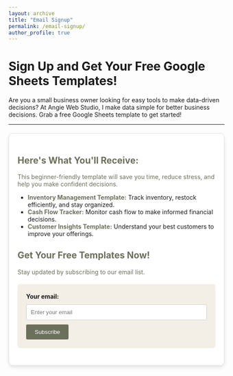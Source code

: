 ```yaml
---
layout: archive
title: "Email Signup"
permalink: /email-signup/
author_profile: true
---
```


<h1>Sign Up and Get Your Free Google Sheets Templates!</h1>
<p>Are you a small business owner looking for easy tools to make data-driven decisions? At Angie Web Studio, I make data simple for better business decisions. Grab a free Google Sheets template to get started!</p>

---

<div class="card">
  <h2>Here's What You'll Receive:</h2>
  <p>This beginner-friendly template will save you time, reduce stress, and help you make confident decisions.</p>

  <ul>
    <li><strong style="color: #6b705c;">Inventory Management Template:</strong> Track inventory, restock efficiently, and stay organized.</li>
    <li><strong style="color: #6b705c;">Cash Flow Tracker:</strong> Monitor cash flow to make informed financial decisions.</li>
    <li><strong style="color: #6b705c;">Customer Insights Template:</strong> Understand your best customers to improve your offerings.</li>
  </ul>

  <h2>Get Your Free Templates Now!</h2>
  <p>Stay updated by subscribing to our email list.</p>

  <form action="https://formspree.io/f/mrbgzvqp" method="POST" style="background-color: #f4efe6; padding: 20px; border-radius: 5px; max-width: 100%; margin: 20px 0;">
    <label><strong>Your email:</strong>
      <input type="email" name="email" placeholder="Enter your email" required>
    </label>
    <button type="submit">Subscribe</button>
  </form>
</div>


<style>
  /* Custom styles for the email signup form */
  form {
    background-color: #f4efe6;
    padding: 20px;
    border-radius: 5px;
    max-width: 100%;
    margin: 20px 0;  /* Adding margin to separate the form from the card content */
  }

  input[type="email"] {
    width: 100%;
    padding: 10px;
    margin: 10px 0;
    border-radius: 3px;
    border: 1px solid #ccc;
  }

  button {
    background-color: #6b705c;
    color: white;
    padding: 10px 20px;
    border: none;
    border-radius: 3px;
    cursor: pointer;
  }

  button:hover {
    background-color: #d4a373;
  }

  .card {
    background-color: #fff;
    border-radius: 10px;
    box-shadow: 0 4px 8px rgba(0, 0, 0, 0.1);
    padding: 20px;
    margin: 20px 0;
    max-width: 600px;
    border: 1px solid #e0e0e0;
  }

  .card h2, .card h3, .card p {
    color: #6b705c;
  }

  .card h2 {
    color: #6b705c;
  }

  .card h3 {
    color: #6b705c;
  }

  .card p {
    color: #6b705c;
  }
</style>